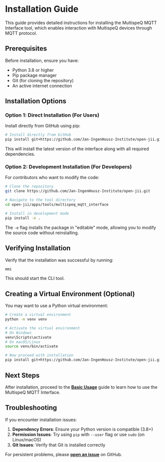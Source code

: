 # Installation Guide

This guide provides detailed instructions for installing the MultispeQ MQTT Interface tool, which enables interaction with MultispeQ devices through MQTT protocol.

## Prerequisites

Before installation, ensure you have:

- Python 3.8 or higher
- Pip package manager
- Git (for cloning the repository)
- An active internet connection

## Installation Options

### Option 1: Direct Installation (For Users)

Install directly from GitHub using pip:

```bash
# Install directly from GitHub
pip install git+https://github.com/Jan-IngenHousz-Institute/open-jii.git#subdirectory=apps/tools/multispeq_mqtt_interface
```

This will install the latest version of the interface along with all required dependencies.

### Option 2: Development Installation (For Developers)

For contributors who want to modify the code:

```bash
# Clone the repository
git clone https://github.com/Jan-IngenHousz-Institute/open-jii.git

# Navigate to the tool directory
cd open-jii/apps/tools/multispeq_mqtt_interface

# Install in development mode
pip install -e .
```

The `-e` flag installs the package in "editable" mode, allowing you to modify the source code without reinstalling.

## Verifying Installation

Verify that the installation was successful by running:

```bash
mmi
```

This should start the CLI tool.

## Creating a Virtual Environment (Optional)

You may want to use a Python virtual environment:

```bash
# Create a virtual environment
python -m venv venv

# Activate the virtual environment
# On Windows
venv\Scripts\activate
# On macOS/Linux
source venv/bin/activate

# Now proceed with installation
pip install git+https://github.com/Jan-IngenHousz-Institute/open-jii.git#subdirectory=apps/tools/multispeq_mqtt_interface
```

## Next Steps

After installation, proceed to the **[Basic Usage](./003-usage/001-basic-usage.md)** guide to learn how to use the MultispeQ MQTT Interface.

## Troubleshooting

If you encounter installation issues:

1. **Dependency Errors**: Ensure your Python version is compatible (3.8+)
2. **Permission Issues**: Try using `pip` with `--user` flag or use `sudo` (on Linux/macOS)
3. **Git Issues**: Verify that Git is installed correctly

For persistent problems, please **[open an issue](https://github.com/Jan-IngenHousz-Institute/open-jii/issues)** on GitHub.
